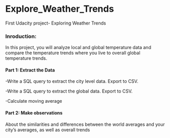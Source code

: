 # Explore_Weather_Trends
First Udacity project- Exploring Weather Trends


### Inroduction:

In this project, you will analyze local and global temperature data and compare the temperature trends where you live to overall global temperature trends.

#### Part 1: Extract the Data

-Write a SQL query to extract the city level data. Export to CSV.

-Write a SQL query to extract the global data. Export to CSV.

-Calculate moving average

#### Part 2: Make observations
About the similarities and differences between the world averages and your city’s averages, as well as overall trends
